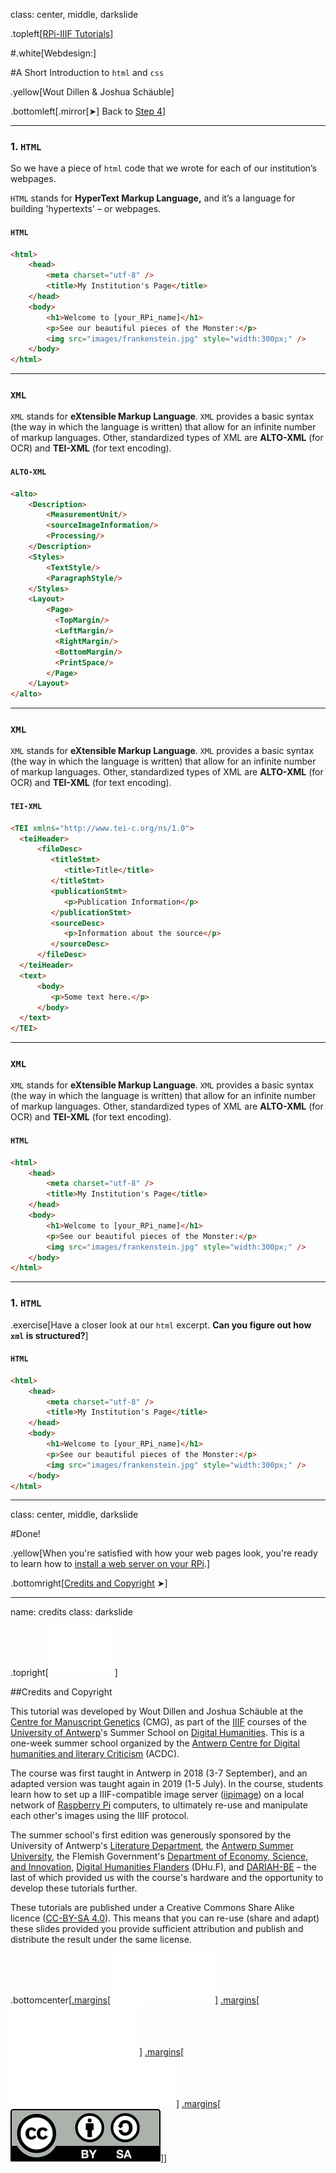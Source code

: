 class: center, middle, darkslide

.topleft[[RPi-IIIF Tutorials](index.html)] 

#.white[Webdesign:]

#A Short Introduction to `html` and `css`

.yellow[Wout Dillen & Joshua Schäuble]

.bottomleft[.mirror[&#10148;] Back to [Step 4](step4.html)]

---

### 1. `HTML`

So we have a piece of `html` code that we wrote for each of our institution’s webpages.

`HTML` stands for **HyperText Markup Language,** and it’s a language for building 'hypertexts' – or webpages.

#### `HTML`
```html
<html>
    <head>
        <meta charset="utf-8" />
        <title>My Institution's Page</title>
    </head>
    <body>
        <h1>Welcome to [your_RPi_name]</h1>
        <p>See our beautiful pieces of the Monster:</p>
        <img src="images/frankenstein.jpg" style="width:300px;" />
    </body>
</html>
```


---

### `XML`

`XML` stands for **eXtensible Markup Language**. `XML` provides a basic syntax (the way in which the language is written) that allow for an infinite number of markup languages. Other, standardized types of XML are **ALTO-XML** (for OCR) and **TEI-XML** (for text encoding). 
 

#### `ALTO-XML`
```html
<alto>
	<Description>
		<MeasurementUnit/>
		<sourceImageInformation/>
		<Processing/>
	</Description>
	<Styles>
		<TextStyle/>
		<ParagraphStyle/>
	</Styles>
	<Layout>
		<Page>
          <TopMargin/>
          <LeftMargin/>
          <RightMargin/>
          <BottomMargin/>
          <PrintSpace/>
		</Page>
	</Layout>
</alto>
```

---

### `XML`

`XML` stands for **eXtensible Markup Language**. `XML` provides a basic syntax (the way in which the language is written) that allow for an infinite number of markup languages. Other, standardized types of XML are **ALTO-XML** (for OCR) and **TEI-XML** (for text encoding). 

#### `TEI-XML`
```html
<TEI xmlns="http://www.tei-c.org/ns/1.0">
  <teiHeader>
      <fileDesc>
         <titleStmt>
            <title>Title</title>
         </titleStmt>
         <publicationStmt>
            <p>Publication Information</p>
         </publicationStmt>
         <sourceDesc>
            <p>Information about the source</p>
         </sourceDesc>
      </fileDesc>
  </teiHeader>
  <text>
      <body>
         <p>Some text here.</p>
      </body>
  </text>
</TEI>
```

---

### `XML`

`XML` stands for **eXtensible Markup Language**. `XML` provides a basic syntax (the way in which the language is written) that allow for an infinite number of markup languages. Other, standardized types of XML are **ALTO-XML** (for OCR) and **TEI-XML** (for text encoding). 

#### `HTML`
```html
<html>
    <head>
        <meta charset="utf-8" />
        <title>My Institution's Page</title>
    </head>
    <body>
        <h1>Welcome to [your_RPi_name]</h1>
        <p>See our beautiful pieces of the Monster:</p>
        <img src="images/frankenstein.jpg" style="width:300px;" />
    </body>
</html>
```

---


### 1. `HTML`

.exercise[Have a closer look at our `html` excerpt. **Can you figure out how `xml` is structured?**] 

#### `HTML`
```html
<html>
    <head>
        <meta charset="utf-8" />
        <title>My Institution's Page</title>
    </head>
    <body>
        <h1>Welcome to [your_RPi_name]</h1>
        <p>See our beautiful pieces of the Monster:</p>
        <img src="images/frankenstein.jpg" style="width:300px;" />
    </body>
</html>
```

---


class: center, middle, darkslide

#Done!

.yellow[When you're satisfied with how your web pages look, you're ready to learn how to [install a web server on your RPi](step5.html).]

.bottomright[[Credits and Copyright](#credits) &#10148;]

---

name: credits
class: darkslide

.topright[[![UAntwerpen](img/logos/ua.svg)](https://www.uantwerpen.be/)]

##Credits and Copyright

This tutorial was developed by Wout Dillen and Joshua Schäuble at the [Centre for Manuscript Genetics](https://www.uantwerpen.be/en/research-groups/centre-for-manuscript-genetics/) (CMG), as part of the [IIIF](https://iiif.io) courses of the [University of Antwerp](https://www.uantwerpen.be/)'s Summer School on [Digital Humanities](https://www.uantwerpen.be/en/summer-schools/digital-humanities--/). This is a one-week summer school organized by the [Antwerp Centre for Digital humanities and literary Criticism](https://www.uantwerpen.be/en/research-groups/digitalhumanities/) (ACDC). 

The course was first taught in Antwerp in 2018 (3-7 September), and an adapted version was taught again in 2019 (1-5 July). In the course, students learn how to set up a IIIF-compatible image server ([iipimage](http://iipimage.sourceforge.net)) on a local network of [Raspberry Pi](https://www.raspberrypi.org) computers, to ultimately re-use and manipulate each other's images using the IIIF protocol. 

The summer school's first edition was generously sponsored by the University of Antwerp's [Literature Department](https://www.uantwerpen.be/en/faculties/faculty-of-arts/research-and-valoris/departments/department-of-literature/), the [Antwerp Summer University](https://www.uantwerpen.be/en/education/international/international-students/antwerp-summer-university/), the Flemish Government's [Department of Economy, Science, and Innovation](https://www.ewi-vlaanderen.be), [Digital Humanities Flanders](http://uahost.uantwerpen.be/platformdh/index.php/dhu-f/) (DHu.F), and [DARIAH-BE](http://be.dariah.eu) – the last of which provided us with the course's hardware and the opportunity to develop these tutorials further. 

These tutorials are published under a Creative Commons Share Alike licence ([CC-BY-SA 4.0](https://creativecommons.org/licenses/by-sa/4.0/)). This means that you can re-use (share and adapt) these slides provided you provide sufficient attribution and publish and distribute the result under the same license.

.bottomcenter[[.margins[![Digital Humanities Flanders](img/logos/dhuf.svg)]](http://uahost.uantwerpen.be/platformdh/index.php/dhu-f/) [.margins[![ewi-vlaanderen](img/logos/ewi.svg)]](https://www.ewi-vlaanderen.be) [.margins[![DARIAH-BE](img/logos/dariah.svg)]](http://be.dariah.eu) [.margins[![CC-BY-SA 4.0](img/logos/ccbysa.svg)]](https://creativecommons.org/licenses/by-sa/4.0/)]